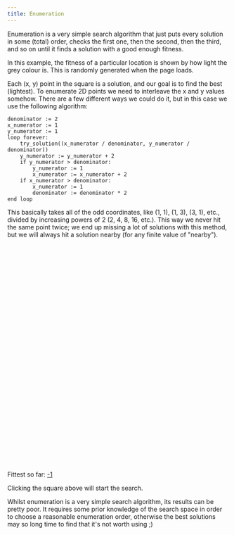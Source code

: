 ```yaml
---
title: Enumeration
---
```

Enumeration is a very simple search algorithm that just puts every solution in
some (total) order, checks the first one, then the second, then the third, and
so on until it finds a solution with a good enough fitness.

In this example, the fitness of a particular location is shown by how light the
grey colour is. This is randomly generated when the page loads.

Each (x, y) point in the square is a solution, and our goal is to find the best
(lightest). To enumerate 2D points we need to interleave the x and y values
somehow. There are a few different ways we could do it, but in this case we use
the following algorithm:

```
denominator := 2
x_numerator := 1
y_numerator := 1
loop forever:
    try_solution((x_numerator / denominator, y_numerator / denominator))
    y_numerator := y_numerator + 2
    if y_numerator > denominator:
        y_numerator := 1
        x_numerator := x_numerator + 2
    if x_numerator > denominator:
        x_numerator := 1
        denominator := denominator * 2
end loop
```

This basically takes all of the odd coordinates, like (1, 1), (1, 3), (3, 1),
etc., divided by increasing powers of 2 (2, 4, 8, 16, etc.). This way we never
hit the same point twice; we end up missing a lot of solutions with this method,
but we will always hit a solution nearby (for any finite value of "nearby").

<div id="enum_playfield" style="width: 500px; height: 500px;"></div>

<span>Fittest so far: <a href="#" id="enum_fitness_display">-1</a></span>

<script src="/js/jquery.js">
</script>

<script src="/js/jquery_svg.js">
</script>

<script src="/js/underscore.js">
</script>

<script src="/js/optimisation/enum.js">
</script>

Clicking the square above will start the search.

Whilst enumeration is a very simple search algorithm, its results can be pretty
poor. It requires some prior knowledge of the search space in order to choose a
reasonable enumeration order, otherwise the best solutions may so long time to
find that it's not worth using ;)
